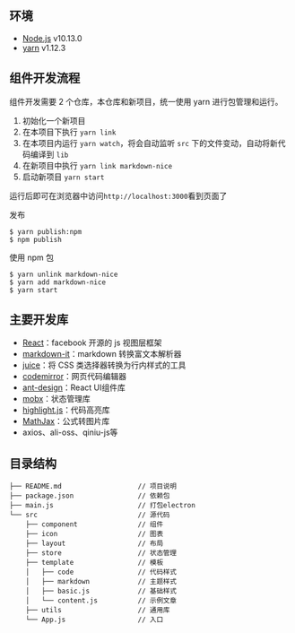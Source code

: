 ## 环境

- [Node.js](https://www.runoob.com/nodejs/nodejs-tutorial.html) v10.13.0
- [yarn](https://yarnpkg.com/lang/zh-hans/docs/) v1.12.3

## 组件开发流程

组件开发需要 2 个仓库，本仓库和新项目，统一使用 yarn 进行包管理和运行。

1. 初始化一个新项目
2. 在本项目下执行 `yarn link`
3. 在本项目内运行 `yarn watch`，将会自动监听 `src` 下的文件变动，自动将新代码编译到 `lib`
4. 在新项目中执行 `yarn link markdown-nice`
5. 启动新项目 `yarn start`

运行后即可在浏览器中访问`http://localhost:3000`看到页面了

发布

```shell
$ yarn publish:npm
$ npm publish
```

使用 npm 包

```shell
$ yarn unlink markdown-nice
$ yarn add markdown-nice
$ yarn start
```

## 主要开发库

- [React](https://github.com/facebook/react "React")：facebook 开源的 js 视图层框架
- [markdown-it](https://github.com/markdown-it/markdown-it "markdown-it")：markdown 转换富文本解析器
- [juice](https://github.com/Automattic/juice "juice")：将 CSS 类选择器转换为行内样式的工具
- [codemirror](https://github.com/codemirror/codemirror "codemirror")：网页代码编辑器
- [ant-design](https://github.com/ant-design/ant-design "ant-design")：React UI组件库
- [mobx](https://github.com/mobxjs/mobx "mobx")：状态管理库
- [highlight.js](https://github.com/highlightjs/highlight.js "highlight.js")：代码高亮库
- [MathJax](https://github.com/mathjax/MathJax "MathJax-node")：公式转图片库
- axios、ali-oss、qiniu-js等

## 目录结构

```shell
├── README.md                   // 项目说明
├── package.json                // 依赖包
├── main.js                     // 打包electron
└── src                         // 源代码
    ├── component               // 组件            
    ├── icon                    // 图表                 
    ├── layout                  // 布局
    ├── store                   // 状态管理
    ├── template                // 模板
    │   ├── code                // 代码样式
    │   ├── markdown            // 主题样式
    │   ├── basic.js            // 基础样式
    │   └── content.js          // 示例文章
    ├── utils                   // 通用库
    └── App.js                  // 入口
```